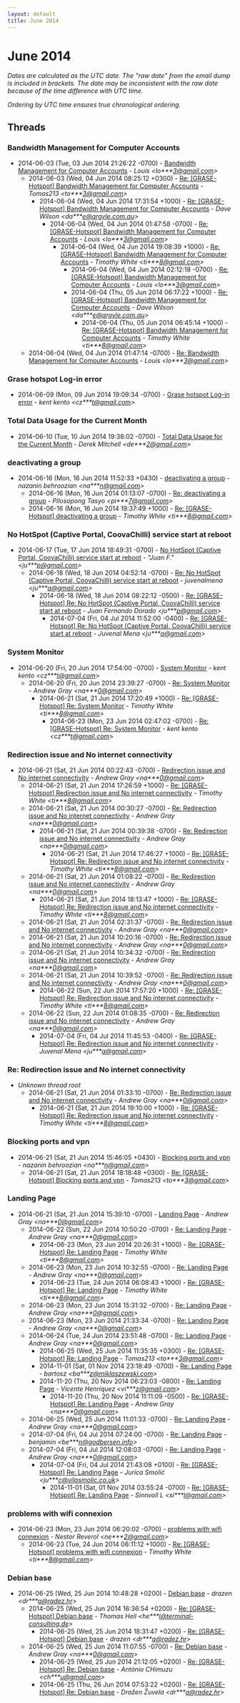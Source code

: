 ```yaml
---
layout: default
title: June 2014
---
```


# June 2014

_Dates are calculated as the UTC date. The "raw date" from the email dump is included in brackets. The date may be inconsistent with the raw date because of the time difference with UTC time._

_Ordering by UTC time ensures true chronological ordering._

## Threads

### Bandwidth Management for Computer Accounts
+ 2014-06-03 (Tue, 03 Jun 2014 21:26:22 -0700) - [Bandwidth Management for Computer Accounts](/archive/2014/06/d721f17caaa319b7250707609f88c8c5eac6a083482e1aba6e1b94c776248f6c) - _Louis \<lo***3@gmail.com\>_
  + 2014-06-03 (Wed, 04 Jun 2014 08:25:12 +0300) - [Re: [GRASE-Hotspot] Bandwidth Management for Computer Accounts](/archive/2014/06/996baa365b68f3fffe47a2976347d6de38f1dbc5bd660bbac0517a609985895c) - _Tomas213 \<to***3@gmail.com\>_
    + 2014-06-04 (Wed, 04 Jun 2014 17:31:54 +1000) - [Re: [GRASE-Hotspot] Bandwidth Management for Computer Accounts](/archive/2014/06/0a2389f28e4eb7443b9eb083ae9c8ac29c286f5a76ac12e2eb11a3f731b3da8a) - _Dave Wilson \<da***e@argyle.com.au\>_
      + 2014-06-04 (Wed, 04 Jun 2014 01:47:58 -0700) - [Re: [GRASE-Hotspot] Bandwidth Management for Computer Accounts](/archive/2014/06/1a89ca52cc9896669ea17481904b5126ec68f80d98fb22afc27c91242f518910) - _Louis \<lo***3@gmail.com\>_
        + 2014-06-04 (Wed, 04 Jun 2014 19:08:39 +1000) - [Re: [GRASE-Hotspot] Bandwidth Management for Computer Accounts](/archive/2014/06/d720efa12b7f1058b16690e85d21147407d11137e6835e5e2926f8e99c291442) - _Timothy White \<ti***8@gmail.com\>_
          + 2014-06-04 (Wed, 04 Jun 2014 02:12:18 -0700) - [Re: [GRASE-Hotspot] Bandwidth Management for Computer Accounts](/archive/2014/06/e7cbf238ea5346b6c984b6ccfe48fcea7a487316576c06f8965993e75085e54d) - _Louis \<lo***3@gmail.com\>_
          + 2014-06-04 (Thu, 05 Jun 2014 06:17:22 +1000) - [Re: [GRASE-Hotspot] Bandwidth Management for Computer Accounts](/archive/2014/06/6a3ec155c92949a5c45edf3b21dc22d70173c45e9cffadcd53635c38a31b70c0) - _Dave Wilson \<da***e@argyle.com.au\>_
            + 2014-06-04 (Thu, 05 Jun 2014 06:45:14 +1000) - [Re: [GRASE-Hotspot] Bandwidth Management for Computer Accounts](/archive/2014/06/472c91b874d7e178a4384d98fd3db1a222df746196049d801a581f55581b8c94) - _Timothy White \<ti***8@gmail.com\>_
  + 2014-06-04 (Wed, 04 Jun 2014 01:47:14 -0700) - [Re: Bandwidth Management for Computer Accounts](/archive/2014/06/036445662382e46c64f47959dd8487a0a8f660de6eb95f866989b7091df11c25) - _Louis \<lo***3@gmail.com\>_

### Grase hotspot Log-in error
+ 2014-06-09 (Mon, 09 Jun 2014 19:09:34 -0700) - [Grase hotspot Log-in error](/archive/2014/06/097b4f2394f56daf57ed3656922f65ebbee58543e6ffc52b05b16c0e22135c71) - _kent kento \<cz***t@gmail.com\>_

### Total Data Usage for the Current Month
+ 2014-06-10 (Tue, 10 Jun 2014 19:38:02 -0700) - [Total Data Usage for the Current Month](/archive/2014/06/d4c72bf99ad1ccc735b803368706e4c69f787dded1a1fdf0a25199264731b925) - _Derek Mitchell \<de***2@gmail.com\>_

### deactivating a group
+ 2014-06-16 (Mon, 16 Jun 2014 11:52:33 +0430) - [deactivating a group](/archive/2014/06/b98614a167a14fa3a06ea95c5edf388233ead8b22c41e7266867af07def87a7d) - _nazanin behroozian \<na***n@gmail.com\>_
  + 2014-06-16 (Mon, 16 Jun 2014 01:13:07 -0700) - [Re: deactivating a group](/archive/2014/06/7c268dfe7b75fe8068b5a36014af0ed2df30c00fe1fee208ff07fddc5a8ccb7e) - _Pilosopong Tasyo \<pi***7@gmail.com\>_
  + 2014-06-16 (Mon, 16 Jun 2014 19:37:49 +1000) - [Re: [GRASE-Hotspot] deactivating a group](/archive/2014/06/03083070176ff65ae29f6d1fa5ad7aabce2895311d3eadebb496afc9851686fb) - _Timothy White \<ti***8@gmail.com\>_

### No HotSpot (Captive Portal, CoovaChilli) service start at reboot
+ 2014-06-17 (Tue, 17 Jun 2014 18:49:31 -0700) - [No HotSpot (Captive Portal, CoovaChilli) service start at reboot](/archive/2014/06/43b2b30f78b9958efb2a743dee05950a4e4b9e34004aac51c6ae718afba67401) - _"Juan F." \<ju***p@gmail.com\>_
  + 2014-06-18 (Wed, 18 Jun 2014 04:52:14 -0700) - [Re: No HotSpot (Captive Portal, CoovaChilli) service start at reboot](/archive/2014/06/caa587c97fc06abe23c9f559866fecea5f8208aafbf6caf4d4ecddd6e8a02966) - _juvenalmena \<ju***a@gmail.com\>_
    + 2014-06-18 (Wed, 18 Jun 2014 08:22:12 -0500) - [Re: [GRASE-Hotspot] Re: No HotSpot (Captive Portal, CoovaChilli) service start at reboot](/archive/2014/06/ad63dfcdec6c4908f834819c9ae91db17cfb718917d0564021d528dee1fdeff7) - _Juan Fernando Dorado \<ju***p@gmail.com\>_
      + 2014-07-04 (Fri, 04 Jul 2014 11:52:00 -0400) - [Re: [GRASE-Hotspot] Re: No HotSpot (Captive Portal, CoovaChilli) service start at reboot](/archive/2014/07/0cc5c986a9ca632b6b2f2dc7deff92a63e1efa07377cede54645c123d6f246f9) - _Juvenal Mena \<ju***a@gmail.com\>_

### System Monitor
+ 2014-06-20 (Fri, 20 Jun 2014 17:54:00 -0700) - [System Monitor](/archive/2014/06/a426998e20bbd1f36dc9ec2283c423f439edb5f62ab5fcf1f85375aa46ea5484) - _kent kento \<cz***t@gmail.com\>_
  + 2014-06-20 (Fri, 20 Jun 2014 23:39:27 -0700) - [Re: System Monitor](/archive/2014/06/e95894c0c4c0e86f7560fda618fc3a24b6e28f4e8c58bfedbddb7a63d8daf008) - _Andrew Gray \<na***0@gmail.com\>_
    + 2014-06-21 (Sat, 21 Jun 2014 17:20:49 +1000) - [Re: [GRASE-Hotspot] Re: System Monitor](/archive/2014/06/2f3ad6c85df53d3136ace4d29d0acc21529d15d99478ba2e568c98246a80497e) - _Timothy White \<ti***8@gmail.com\>_
      + 2014-06-23 (Mon, 23 Jun 2014 02:47:02 -0700) - [Re: [GRASE-Hotspot] Re: System Monitor](/archive/2014/06/bab2b37983500adb07909ee963b79018500228e53e4a9a00522c786ea2ed518e) - _kent kento \<cz***t@gmail.com\>_

### Redirection issue and No internet connectivity
+ 2014-06-21 (Sat, 21 Jun 2014 00:22:43 -0700) - [Redirection issue and No internet connectivity](/archive/2014/06/a13e115bfd2448220b1b330359cced86a717b68eb08b7e29a41e2fc7d4c9bfaa) - _Andrew Gray \<na***0@gmail.com\>_
  + 2014-06-21 (Sat, 21 Jun 2014 17:26:59 +1000) - [Re: [GRASE-Hotspot] Redirection issue and No internet connectivity](/archive/2014/06/355e81e3181bcadcb359a9eb2008331422f1072f8433f61c952bea0ac6457160) - _Timothy White \<ti***8@gmail.com\>_
  + 2014-06-21 (Sat, 21 Jun 2014 00:30:27 -0700) - [Re: Redirection issue and No internet connectivity](/archive/2014/06/358f31ecbf102698f5e84e85a34e1557bd8103ab40251643340caae37a7a6347) - _Andrew Gray \<na***0@gmail.com\>_
    + 2014-06-21 (Sat, 21 Jun 2014 00:39:38 -0700) - [Re: Redirection issue and No internet connectivity](/archive/2014/06/e92ac0937f5ab7c94386284168bc6de15513acbbc57ab4500affd6a0b43d3077) - _Andrew Gray \<na***0@gmail.com\>_
      + 2014-06-21 (Sat, 21 Jun 2014 17:46:27 +1000) - [Re: [GRASE-Hotspot] Re: Redirection issue and No internet connectivity](/archive/2014/06/8642e410abe6a6b88d242db80da91f4110f42ef9ff2f77a26c33bbc9902831fc) - _Timothy White \<ti***8@gmail.com\>_
  + 2014-06-21 (Sat, 21 Jun 2014 01:08:22 -0700) - [Re: Redirection issue and No internet connectivity](/archive/2014/06/18e68322a372279d661b399f795bc8030075626f01c25b7878919e3e71543bd8) - _Andrew Gray \<na***0@gmail.com\>_
    + 2014-06-21 (Sat, 21 Jun 2014 18:13:47 +1000) - [Re: [GRASE-Hotspot] Re: Redirection issue and No internet connectivity](/archive/2014/06/50e0c60d11e1bb28fa848e6e90638f496b21d115b880971109c8d08e99cf4026) - _Timothy White \<ti***8@gmail.com\>_
  + 2014-06-21 (Sat, 21 Jun 2014 02:31:37 -0700) - [Re: Redirection issue and No internet connectivity](/archive/2014/06/4210e5029f60feb372f8e2c7461053463af3bc4dddcdd1a9c00a25f90926076d) - _Andrew Gray \<na***0@gmail.com\>_
  + 2014-06-21 (Sat, 21 Jun 2014 10:20:16 -0700) - [Re: Redirection issue and No internet connectivity](/archive/2014/06/b7c5bea57496d9e115439a6c8f01b4b823fa159b306714027ec6cc6002561b9c) - _Andrew Gray \<na***0@gmail.com\>_
  + 2014-06-21 (Sat, 21 Jun 2014 10:34:32 -0700) - [Re: Redirection issue and No internet connectivity](/archive/2014/06/0366a98af50b88accbc2d105957735d08006bb429359accbbe08366bf4e6f54b) - _Andrew Gray \<na***0@gmail.com\>_
  + 2014-06-21 (Sat, 21 Jun 2014 10:39:52 -0700) - [Re: Redirection issue and No internet connectivity](/archive/2014/06/a5cdf6be64f72ba5f12ca0c01b74009feec8c7ffaccf9f02f96f006297f71839) - _Andrew Gray \<na***0@gmail.com\>_
    + 2014-06-22 (Sun, 22 Jun 2014 17:57:20 +1000) - [Re: [GRASE-Hotspot] Re: Redirection issue and No internet connectivity](/archive/2014/06/ba749084ec3187cab05ce753449976e927b98e96a308260f1d1d9f11ce92175f) - _Timothy White \<ti***8@gmail.com\>_
  + 2014-06-22 (Sun, 22 Jun 2014 01:08:35 -0700) - [Re: Redirection issue and No internet connectivity](/archive/2014/06/5b9acb1b679a4a018e0bf5e82f5fe585b94eec32ae1b093eaf4335ab0072becd) - _Andrew Gray \<na***0@gmail.com\>_
    + 2014-07-04 (Fri, 04 Jul 2014 11:45:53 -0400) - [Re: [GRASE-Hotspot] Re: Redirection issue and No internet connectivity](/archive/2014/07/53bc02706dfdddf9b9cb2ffbcaad705203e1d18761d728bbb7c537bcf0a96d1a) - _Juvenal Mena \<ju***a@gmail.com\>_

### Re: Redirection issue and No internet connectivity
+ _Unknown thread root_
  + 2014-06-21 (Sat, 21 Jun 2014 01:33:10 -0700) - [Re: Redirection issue and No internet connectivity](/archive/2014/06/d8ec913a766bf6c151441b55e380b8f0c8239c978e2973122d63974928290f44) - _Andrew Gray \<na***0@gmail.com\>_
    + 2014-06-21 (Sat, 21 Jun 2014 19:10:00 +1000) - [Re: [GRASE-Hotspot] Re: Redirection issue and No internet connectivity](/archive/2014/06/2106040c657d22a756bbd4181fd1696d2b2f87838041a8a8723deea209068f0f) - _Timothy White \<ti***8@gmail.com\>_

### Blocking ports and vpn
+ 2014-06-21 (Sat, 21 Jun 2014 15:46:05 +0430) - [Blocking ports and vpn](/archive/2014/06/980fab560318d7a78b6accc9a7ae9917e376d54c30697834d9e5e350ae1ac1b2) - _nazanin behroozian \<na***n@gmail.com\>_
  + 2014-06-21 (Sat, 21 Jun 2014 18:18:48 +0300) - [Re: [GRASE-Hotspot] Blocking ports and vpn](/archive/2014/06/c1992c8b5f1aac2ef8946599650b1d00d59ba8e1dea00da684770a456d0a76af) - _Tomas213 \<to***3@gmail.com\>_

### Landing Page
+ 2014-06-21 (Sat, 21 Jun 2014 15:39:10 -0700) - [Landing Page](/archive/2014/06/0abf89f6956ea6785f39a43e1c0d95e2cfc729e640b9383ea1b339386fc63d45) - _Andrew Gray \<na***0@gmail.com\>_
  + 2014-06-22 (Sun, 22 Jun 2014 10:50:20 -0700) - [Re: Landing Page](/archive/2014/06/274fae0ab8171494202da6c1cad7d9db74103f011189d62f355fbeacf9af13af) - _Andrew Gray \<na***0@gmail.com\>_
    + 2014-06-23 (Mon, 23 Jun 2014 20:26:31 +1000) - [Re: [GRASE-Hotspot] Re: Landing Page](/archive/2014/06/049a4ac8b2dc05ee7a1eaa7b8a021f9092da5b50cbd0495627f1e1f31ed29829) - _Timothy White \<ti***8@gmail.com\>_
  + 2014-06-23 (Mon, 23 Jun 2014 10:32:55 -0700) - [Re: Landing Page](/archive/2014/06/52ce05394648ad993146dc10168d093fd7ddf4030f412db242d1e784173afab9) - _Andrew Gray \<na***0@gmail.com\>_
    + 2014-06-23 (Tue, 24 Jun 2014 06:08:43 +1000) - [Re: [GRASE-Hotspot] Re: Landing Page](/archive/2014/06/f401f72bdc643b57e857b3f3043c5a74ab6e95b52722ae5c90bf40e14d63788d) - _Timothy White \<ti***8@gmail.com\>_
  + 2014-06-23 (Mon, 23 Jun 2014 15:31:32 -0700) - [Re: Landing Page](/archive/2014/06/cf7b42b38d6d25bca411c92c0e6ee1bdf5f3d9349406af9f133c88ed2f39b389) - _Andrew Gray \<na***0@gmail.com\>_
  + 2014-06-23 (Mon, 23 Jun 2014 21:33:34 -0700) - [Re: Landing Page](/archive/2014/06/7a9eeeaef86fb2e9da4e9189b51b9d9869878a74ea6357f9286f2dd1cc65cc67) - _Andrew Gray \<na***0@gmail.com\>_
  + 2014-06-24 (Tue, 24 Jun 2014 23:51:48 -0700) - [Re: Landing Page](/archive/2014/06/8a84d10f0338ddb52ffdd4a7aa514dfc305ebccc48dc94a3d05d1a443e1db049) - _Andrew Gray \<na***0@gmail.com\>_
    + 2014-06-25 (Wed, 25 Jun 2014 11:35:35 +0300) - [Re: [GRASE-Hotspot] Re: Landing Page](/archive/2014/06/b8cd2126e228c86132995c394556f3a5c9ae7e142322e58804938e81a47a9b82) - _Tomas213 \<to***3@gmail.com\>_
    + 2014-11-01 (Sat, 01 Nov 2014 23:18:49 -0700) - [Re: Landing Page](/archive/2014/11/5b299b8970bf3dd63672260b9fce23936b9bbc63fc0af4cc2718913e490b0d99) - _bartosz \<ba***z@miklaszewski.com\>_
    + 2014-11-20 (Thu, 20 Nov 2014 06:23:03 -0800) - [Re: Landing Page](/archive/2014/11/ea06f9191b7138b81d083506f5a7b28e00bd8c98d54809524fa76301c397b434) - _Vicente Henríquez \<vi***z@gmail.com\>_
      + 2014-11-20 (Thu, 20 Nov 2014 11:11:09 -0500) - [Re: [GRASE-Hotspot] Re: Landing Page](/archive/2014/11/2ae6a0ebe649322bca0cbdaa0feafe652f759da5fc196d0681aa2b23d06d84b5) - _Andrew Gray \<na***0@gmail.com\>_
  + 2014-06-25 (Wed, 25 Jun 2014 11:01:33 -0700) - [Re: Landing Page](/archive/2014/06/d88f43865612bc3b166c1cb1481eb95a7f89b71a41ba0a6e21d8ed59dfcd77fc) - _Andrew Gray \<na***0@gmail.com\>_
  + 2014-07-04 (Fri, 04 Jul 2014 07:24:00 -0700) - [Re: Landing Page](/archive/2014/07/d06aeb6831bdd9f18002feb5ec3a7b8ee8f1ed2998c193f39ada17f2b10a7901) - _benjamin \<be***n@godbersen.info\>_
  + 2014-07-04 (Fri, 04 Jul 2014 12:08:03 -0700) - [Re: Landing Page](/archive/2014/07/7d58a16fead8d15f9340b6894b3526c6bbfa2c5bc3bcbe0e96ceab68b0a95999) - _Andrew Gray \<na***0@gmail.com\>_
    + 2014-07-04 (Fri, 04 Jul 2014 21:43:08 +0100) - [Re: [GRASE-Hotspot] Re: Landing Page](/archive/2014/07/83f6071ec1c29ca1a89556b8d37598f7adc303cb38f87c141b1f1eac3e7136f1) - _Jurica Smolić \<ju***c@vilasmolic.co.uk\>_
      + 2014-11-01 (Sat, 01 Nov 2014 03:55:24 -0700) - [Re: [GRASE-Hotspot] Re: Landing Page](/archive/2014/11/87012f42b010468fd49cfa8886512c25b04c957989e075ab107002adaadd3f17) - _Sinnvoll L \<si***l@gmail.com\>_

### problems with wifi connexion
+ 2014-06-23 (Mon, 23 Jun 2014 06:20:02 -0700) - [problems with wifi connexion](/archive/2014/06/c3b9297db9c91f55bcfd96b2bc482889293e127db62b0b027dca483d182feb78) - _Nestor Reverol \<ne***2@gmail.com\>_
  + 2014-06-23 (Tue, 24 Jun 2014 06:11:12 +1000) - [Re: [GRASE-Hotspot] problems with wifi connexion](/archive/2014/06/d6414bd6d4661c96c3856c0634753629da9d62f3138b5d2602b517c34cd32742) - _Timothy White \<ti***8@gmail.com\>_

### Debian base
+ 2014-06-25 (Wed, 25 Jun 2014 10:48:28 +0200) - [Debian base](/archive/2014/06/727654dd0a7483ffb7d92d8244fc799a369771fdc330187f5dd0b9a4a2c28d54) - _drazen \<dr***a@radez.hr\>_
  + 2014-06-25 (Wed, 25 Jun 2014 16:36:54 +0200) - [Re: [GRASE-Hotspot] Debian base](/archive/2014/06/bf42a8bafba8475ceb64cca3add51633f6e1f8c71f98b529dcda2ba6d1a7cfce) - _Thomas Heil \<he***l@terminal-consulting.de\>_
    + 2014-06-25 (Wed, 25 Jun 2014 18:31:47 +0200) - [Re: [GRASE-Hotspot] Debian base](/archive/2014/06/ec4acb8eef0abd099418d9f237e6a3c7b3aa1526a92bcf038efcdca7f77c7eec) - _drazen \<dr***a@radez.hr\>_
  + 2014-06-25 (Wed, 25 Jun 2014 11:07:55 -0700) - [Re: Debian base](/archive/2014/06/c728523572efdec43135080909ddde4ed93aa44070b57807bc91b126373e4d6a) - _Andrew Gray \<na***0@gmail.com\>_
    + 2014-06-25 (Wed, 25 Jun 2014 21:12:05 +0200) - [Re: [GRASE-Hotspot] Re: Debian base](/archive/2014/06/70ae8e1ba9bc1c7e886bb25053ba5b05db4aaf08f90d4caf58a1a918b13ebcc7) - _António CHimuzu \<ch***u@gmail.com\>_
    + 2014-06-25 (Thu, 26 Jun 2014 07:53:22 +0200) - [Re: [GRASE-Hotspot] Re: Debian base](/archive/2014/06/c0d6e7b6c839ed185a2e85fa32961926e7a276f41344d8dd2512ef7595df63d0) - _Dražen Žuvela \<dr***a@radez.hr\>_

